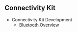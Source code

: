 ## Connectivity Kit

- Connectivity Kit Development
  - [Bluetooth Overview](../communication/bluetooth/bluetooth-overview.md)